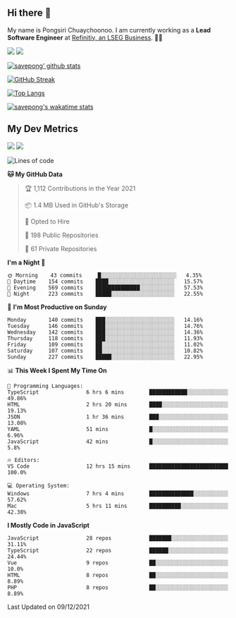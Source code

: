 ## Hi there 👋

My name is Pongsiri Chuaychoonoo. I am currently working as a **Lead Software Engineer** at [Refinitiv, an LSEG Business](https://www.refinitiv.com). 👨‍💻

[<img src="https://img.shields.io/badge/savepong.com-%230077B5.svg?&style=for-the-badge&color=81e6d9" />](https://savepong.com)
[<img src="https://img.shields.io/badge/linkedin-%230077B5.svg?&style=for-the-badge&logo=linkedin&logoColor=white" />](https://www.linkedin.com/in/savepong)

[![savepong' github stats](https://github-readme-stats.vercel.app/api?username=savepong&show_icons=true&count_private=true&theme=gotham&hide_border=true&bg_color=00000000&text_color=768390FF)](https://savepong.com/posts/stats)

[![GitHub Streak](https://github-readme-streak-stats.herokuapp.com?user=savepong&theme=gotham&hide_border=true&background=00000000&dates=768390FF)](https://savepong.com/posts/stats)

[![Top Langs](https://github-readme-stats.vercel.app/api/top-langs/?username=savepong&layout=compact&langs_count=10&theme=gotham&hide_border=true&bg_color=00000000&text_color=768390FF)](https://savepong.com/posts/stats)

[![savepong's wakatime stats](https://github-readme-stats.vercel.app/api/wakatime?username=@savepong&layout=default&theme=gotham&hide_border=true&bg_color=00000000&text_color=768390FF)](https://savepong.com/posts/stats)

## My Dev Metrics

[![](https://komarev.com/ghpvc/?username=savepong&color=blue&label=Profile%20Views)](https://github.com/savepong)
[![](https://img.shields.io/github/followers/savepong?label=GitHub%20Followers)](https://github.com/savepong)

<!--START_SECTION:waka-->
![Lines of code](https://img.shields.io/badge/From%20Hello%20World%20I%27ve%20Written-4%20Million%20lines%20of%20code-blue)

**🐱 My GitHub Data** 

> 🏆 1,112 Contributions in the Year 2021
 > 
> 📦 1.4 MB Used in GitHub's Storage 
 > 
> 💼 Opted to Hire
 > 
> 📜 198 Public Repositories 
 > 
> 🔑 61 Private Repositories  
 > 
**I'm a Night 🦉** 

```text
🌞 Morning    43 commits     █░░░░░░░░░░░░░░░░░░░░░░░░   4.35% 
🌆 Daytime    154 commits    ████░░░░░░░░░░░░░░░░░░░░░   15.57% 
🌃 Evening    569 commits    ██████████████░░░░░░░░░░░   57.53% 
🌙 Night      223 commits    █████░░░░░░░░░░░░░░░░░░░░   22.55%

```
📅 **I'm Most Productive on Sunday** 

```text
Monday       140 commits    ███░░░░░░░░░░░░░░░░░░░░░░   14.16% 
Tuesday      146 commits    ███░░░░░░░░░░░░░░░░░░░░░░   14.76% 
Wednesday    142 commits    ███░░░░░░░░░░░░░░░░░░░░░░   14.36% 
Thursday     118 commits    ███░░░░░░░░░░░░░░░░░░░░░░   11.93% 
Friday       109 commits    ██░░░░░░░░░░░░░░░░░░░░░░░   11.02% 
Saturday     107 commits    ██░░░░░░░░░░░░░░░░░░░░░░░   10.82% 
Sunday       227 commits    █████░░░░░░░░░░░░░░░░░░░░   22.95%

```


📊 **This Week I Spent My Time On** 

```text
💬 Programming Languages: 
TypeScript               6 hrs 6 mins        ████████████░░░░░░░░░░░░░   49.86% 
HTML                     2 hrs 20 mins       ████░░░░░░░░░░░░░░░░░░░░░   19.13% 
JSON                     1 hr 36 mins        ███░░░░░░░░░░░░░░░░░░░░░░   13.08% 
YAML                     51 mins             █░░░░░░░░░░░░░░░░░░░░░░░░   6.96% 
JavaScript               42 mins             █░░░░░░░░░░░░░░░░░░░░░░░░   5.8%

🔥 Editors: 
VS Code                  12 hrs 15 mins      █████████████████████████   100.0%

💻 Operating System: 
Windows                  7 hrs 4 mins        ██████████████░░░░░░░░░░░   57.62% 
Mac                      5 hrs 11 mins       ██████████░░░░░░░░░░░░░░░   42.38%

```

**I Mostly Code in JavaScript** 

```text
JavaScript               28 repos            ███████░░░░░░░░░░░░░░░░░░   31.11% 
TypeScript               22 repos            ██████░░░░░░░░░░░░░░░░░░░   24.44% 
Vue                      9 repos             ██░░░░░░░░░░░░░░░░░░░░░░░   10.0% 
HTML                     8 repos             ██░░░░░░░░░░░░░░░░░░░░░░░   8.89% 
PHP                      8 repos             ██░░░░░░░░░░░░░░░░░░░░░░░   8.89%

```



 Last Updated on 09/12/2021
<!--END_SECTION:waka-->

<!--
**savepong/savepong** is a ✨ _special_ ✨ repository because its `README.md` (this file) appears on your GitHub profile.

Here are some ideas to get you started:

- 🔭 I’m currently working on WebComponents and TypeScript.
- 🌱 I’m currently learning ...
- 👯 I’m looking to collaborate on ...
- 🤔 I’m looking for help with ...
- 💬 Ask me about ...
- 📫 How to reach me: ...
- 😄 Pronouns: ...
- ⚡ Fun fact: ...
-->
